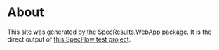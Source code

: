 ﻿About
=====
This site was generated by the [SpecResults.WebApp](https://www.nuget.org/packages/SpecResults.WebApp) package. It is the direct output of [this SpecFlow test project](https://github.com/specflowreporting/SpecResults.WebApp/tree/master/SpecResults.WebApp.Showcase).